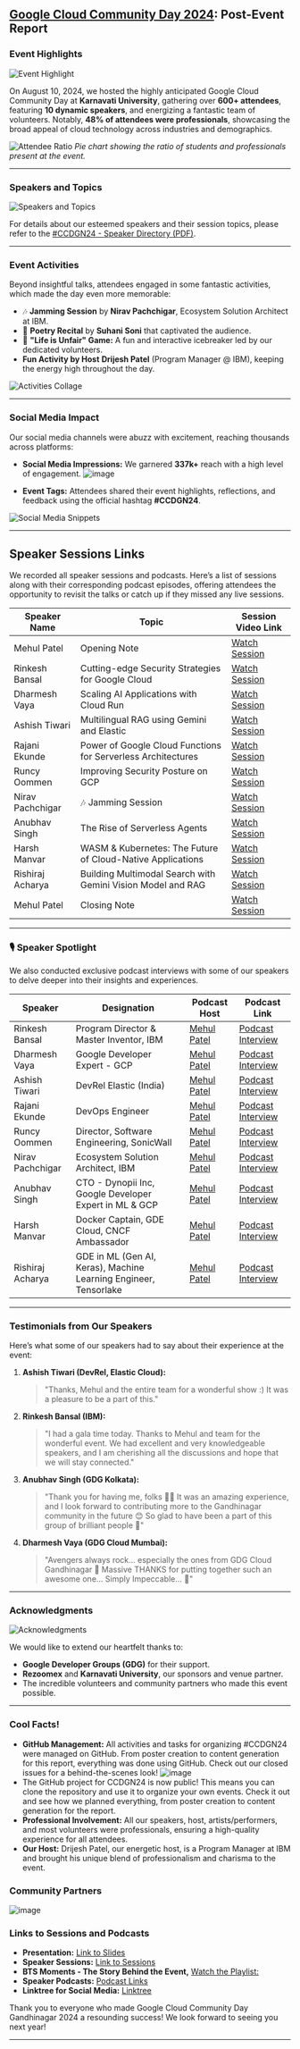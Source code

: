 

## **[Google Cloud Community Day 2024](https://konfhub.com/ccdgn-2024): Post-Event Report**

### **Event Highlights**

![Event Highlight](https://github.com/user-attachments/assets/103c3e81-89a2-44d0-8ce3-ce6022306426)

On August 10, 2024, we hosted the highly anticipated Google Cloud Community Day at **Karnavati University**, gathering over **600+ attendees**, featuring **10 dynamic speakers**, and energizing a fantastic team of volunteers. Notably, **48% of attendees were professionals**, showcasing the broad appeal of cloud technology across industries and demographics.

![Attendee Ratio](https://github.com/user-attachments/assets/6380d4fe-ed6f-4558-8a45-bd349f2f7b9a)
*Pie chart showing the ratio of students and professionals present at the event.*

---

### **Speakers and Topics**

![Speakers and Topics](https://github.com/user-attachments/assets/b904363d-6cd6-4484-88cc-8c781d5edc3e)

For details about our esteemed speakers and their session topics, please refer to the [#CCDGN24 - Speaker Directory (PDF)](https://github.com/user-attachments/files/16786429/CCDGN24.-.Speaker.Directory.pdf).

---

### **Event Activities**

Beyond insightful talks, attendees engaged in some fantastic activities, which made the day even more memorable:

- 🎶 **Jamming Session** by **Nirav Pachchigar**, Ecosystem Solution Architect at IBM.
- 🎤 **Poetry Recital** by **Suhani Soni** that captivated the audience.
- 🎲 **"Life is Unfair" Game:** A fun and interactive icebreaker led by our dedicated volunteers.
- **Fun Activity by Host** **Drijesh Patel** (Program Manager @ IBM), keeping the energy high throughout the day.

![Activities Collage](https://github.com/user-attachments/assets/7b606299-2347-4321-9749-da759f4ee1a4)

---

### **Social Media Impact**

Our social media channels were abuzz with excitement, reaching thousands across platforms:

- **Social Media Impressions:** We garnered **337k+** reach with a high level of engagement.
![image](https://github.com/user-attachments/assets/9330967a-9f3e-445f-aca7-1a4814e60e45)

- **Event Tags:** Attendees shared their event highlights, reflections, and feedback using the official hashtag **#CCDGN24**.

![Social Media Snippets](https://github.com/user-attachments/assets/87e95b22-aeb9-4645-8687-4a85fcf6e35c)

---

## **Speaker Sessions Links**

We recorded all speaker sessions and podcasts. Here’s a list of sessions along with their corresponding podcast episodes, offering attendees the opportunity to revisit the talks or catch up if they missed any live sessions.

| **Speaker Name**      | **Topic**                                                                        | **Session Video Link**            | 
|-----------------------|----------------------------------------------------------------------------------|-----------------------------------|
| Mehul Patel           | Opening Note                                                                     | [Watch Session](https://youtu.be/kJefvahC1kw) |  
| Rinkesh Bansal        | Cutting-edge Security Strategies for Google Cloud                                | [Watch Session](https://youtu.be/1r6_qaKbM78) |   
| Dharmesh Vaya         | Scaling AI Applications with Cloud Run                                           | [Watch Session](https://youtu.be/I7e93KbiENE) |   
| Ashish Tiwari         | Multilingual RAG using Gemini and Elastic                                        | [Watch Session](https://youtu.be/xEkMp7qtsZI) |   
| Rajani Ekunde         | Power of Google Cloud Functions for Serverless Architectures                     | [Watch Session](https://youtu.be/3hqQNfSv0rI) |   
| Runcy Oommen          | Improving Security Posture on GCP                                                | [Watch Session](https://youtu.be/RSDL87omWlU) |   
| Nirav Pachchigar      | 🎶 Jamming Session                                                                | [Watch Session](https://youtu.be/xKT4l7WflQk) |   
| Anubhav Singh         | The Rise of Serverless Agents                                                    | [Watch Session](https://youtu.be/Z8U0Xq6a2pM) |   
| Harsh Manvar          | WASM & Kubernetes: The Future of Cloud-Native Applications                       | [Watch Session](https://youtu.be/Cg2nspaHPQc) |  
| Rishiraj Acharya      | Building Multimodal Search with Gemini Vision Model and RAG                      | [Watch Session](https://youtu.be/s3TruBPp53Q) |   
| Mehul Patel           | Closing Note                                                                     | [Watch Session](https://youtu.be/ilH60RHDYeM) |   

---

### 🎙️ **Speaker Spotlight**

We also conducted exclusive podcast interviews with some of our speakers to delve deeper into their insights and experiences.

| Speaker           | Designation                                          | Podcast Host   | Podcast Link                      |
|-------------------|------------------------------------------------------|----------------|------------------------------------|
| Rinkesh Bansal    | Program Director & Master Inventor, IBM              |  [Mehul Patel](https://www.linkedin.com/in/nomadicmehul/) | [Podcast Interview](https://youtu.be/xMESbkrOhpU) |
| Dharmesh Vaya     | Google Developer Expert - GCP                        |  [Mehul Patel](https://www.linkedin.com/in/nomadicmehul/) | [Podcast Interview](https://youtu.be/JepdsCyt-Fc) |
| Ashish Tiwari     | DevRel Elastic (India)                               |  [Mehul Patel](https://www.linkedin.com/in/nomadicmehul/) | [Podcast Interview](https://youtu.be/_U5--ORa2DE) |
| Rajani Ekunde     | DevOps Engineer                                      |  [Mehul Patel](https://www.linkedin.com/in/nomadicmehul/) | [Podcast Interview](https://youtu.be/XnuR62GS3vQ) |
| Runcy Oommen      | Director, Software Engineering, SonicWall            |  [Mehul Patel](https://www.linkedin.com/in/nomadicmehul/) | [Podcast Interview](https://youtu.be/EnLTaQmbrV0) |
| Nirav Pachchigar  | Ecosystem Solution Architect, IBM                    |  [Mehul Patel](https://www.linkedin.com/in/nomadicmehul/) | [Podcast Interview](https://youtu.be/_f1IVFyDJDo) |
| Anubhav Singh     | CTO - Dynopii Inc, Google Developer Expert in ML & GCP|  [Mehul Patel](https://www.linkedin.com/in/nomadicmehul/) | [Podcast Interview](https://youtu.be/kDuVTu7eAj8) |
| Harsh Manvar      | Docker Captain, GDE Cloud, CNCF Ambassador           |  [Mehul Patel](https://www.linkedin.com/in/nomadicmehul/) | [Podcast Interview](https://youtu.be/Tym0sTVZALo) |
| Rishiraj Acharya  | GDE in ML (Gen AI, Keras), Machine Learning Engineer, Tensorlake |  [Mehul Patel](https://www.linkedin.com/in/nomadicmehul/) | [Podcast Interview](https://youtu.be/JAIdi-186os) |

---

### **Testimonials from Our Speakers**

Here’s what some of our speakers had to say about their experience at the event:

1. **Ashish Tiwari (DevRel, Elastic Cloud):**
   > "Thanks, Mehul and the entire team for a wonderful show :) It was a pleasure to be a part of this."

2. **Rinkesh Bansal (IBM):**
   > "I had a gala time today. Thanks to Mehul and team for the wonderful event. We had excellent and very knowledgeable speakers, and I am cherishing all the discussions and hope that we will stay connected."

3. **Anubhav Singh (GDG Kolkata):**
   > "Thank you for having me, folks 🥳🙏 It was an amazing experience, and I look forward to contributing more to the Gandhinagar community in the future 😊 So glad to have been a part of this group of brilliant people 🙏"

4. **Dharmesh Vaya (GDG Cloud Mumbai):**
   > "Avengers always rock... especially the ones from GDG Cloud Gandhinagar 👏 Massive THANKS for putting together such an awesome one... Simply Impeccable... 🤍"

---

### **Acknowledgments**

![Acknowledgments](https://github.com/user-attachments/assets/1e04fde0-6250-48e4-a402-d989e78e2e37)

We would like to extend our heartfelt thanks to:

- **Google Developer Groups (GDG)** for their support.
- **Rezoomex** and **Karnavati University**, our sponsors and venue partner.
- The incredible volunteers and community partners who made this event possible.

---

### **Cool Facts!**

- **GitHub Management:** All activities and tasks for organizing #CCDGN24 were managed on GitHub. From poster creation to content generation for this report, everything was done using GitHub. Check out our closed issues for a behind-the-scenes look!
![image](https://github.com/user-attachments/assets/5eb7f037-a7d5-456f-bd75-6de4bb9e416b)
- The GitHub project for CCDGN24 is now public! This means you can clone the repository and use it to organize your own events. Check it out and see how we planned everything, from poster creation to content generation for the report.
- **Professional Involvement:** All our speakers, host, artists/performers, and most volunteers were professionals, ensuring a high-quality experience for all attendees.
- **Our Host:** Drijesh Patel, our energetic host, is a Program Manager at IBM and brought his unique blend of professionalism and charisma to the event.

### **Community Partners**

![image](https://github.com/user-attachments/assets/6af1f68f-0411-4eca-9c73-2579af8ee06d)

### **Links to Sessions and Podcasts**

- **Presentation:** [Link to Slides](https://github.com/oscfcommunity/GCCD2024/tree/main/Sessions%20PPT)
- **Speaker Sessions:** [Link to Sessions](https://www.youtube.com/playlist?list=PL7m7kHJFCVjVbf0YUpKLi1ZFHUGOzSJ5j)
- **BTS Moments - The Story Behind the Event,** [Watch the Playlist:](https://www.youtube.com/playlist?list=PL7m7kHJFCVjVzWygbRhWSFi1AI7br58ix)
- **Speaker Podcasts:** [Podcast Links](#)
- **Linktree for Social Media:** [Linktree](https://linktr.ee/gdgcloudgn)

Thank you to everyone who made Google Cloud Community Day Gandhinagar 2024 a resounding success! We look forward to seeing you next year!

---
